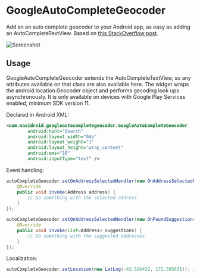 GoogleAutoCompleteGeocoder
==========================

Add an an auto complete geocoder to your Android app, as easy as adding an AutoCompleteTextView. Based on [this StackOverflow post](http://stackoverflow.com/questions/9142885/geocoder-autocomplete-in-android).

![Screenshot](http://i.imgur.com/2krRCup.png)

Usage
-----
GoogleAutoCompleteGeocoder extends the AutoCompleteTextView, so any attributes available on that class are also available here. The widget wraps the android.location.Geocoder object and performs gecoding look ups asynchronously. It is only available on devices with Google Play Services enabled, minimum SDK version 11.

Declared in Android XML:
```xml
<com.navidroid.googleautocompletegeocoder.GoogleAutoCompleteGeocoder
		android:hint="Search"
		android:layout_width="0dp"
		android:layout_weight="1"
		android:layout_height="wrap_content"
		android:ems="10"
		android:inputType="text" />
```

Event handling:
```java
autoCompleteGeocoder.setOnAddressSelectedHandler(new OnAddressSelectedHandler() {
    @Override
    public void invoke(Address address) {
        // Do something with the selected address
    }
});

autoCompleteGeocoder.setOnAddressSelectedHandler(new OnFoundSuggestionsHandler() {
    @Override
    public void invoke(List<Address> suggestions) {
        // Do something with the suggested addresses
    }
});
```

Localization:
```java
autoCompleteGeocoder.setLocation(new LatLng(-43.526432, 172.595631)); // Results will be biased to this region
```
